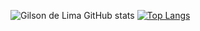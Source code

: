 ![Gilson de Lima GitHub stats](https://github-readme-stats.vercel.app/api?username=delimagoncalves&theme=dark&show_icons=true)
[![Top Langs](https://github-readme-stats.vercel.app/api/top-langs/?username=delimagoncalves&layout=compact&theme=dark)](https://github.com/delimagoncalves/github-readme-stats)
